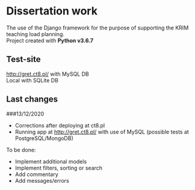 # Dissertation work

The use of the Django framework for the purpose of supporting the KRIM teaching load planning.\
Project created with **Python v3.6.7**

## Test-site

http://gret.ct8.pl/ with MySQL DB\
Local with SQLite DB

## Last changes
###13/12/2020

- Corrections after deploying at ct8.pl
- Running app at http://gret.ct8.pl/ with use of MySQL (possible tests at PostgreSQL/MongoDB)

To be done:

- Implement additional models
- Implement filters, sorting or search
- Add commentary
- Add messages/errors
